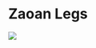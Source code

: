 # Zaoan Legs
[![](https://img.youtube.com/vi/Y2yNF0Rl7d8/0.jpg)](https://www.youtube.com/watch?v=Y2yNF0Rl7d8)
  
